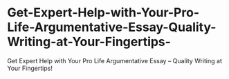 # Get-Expert-Help-with-Your-Pro-Life-Argumentative-Essay-Quality-Writing-at-Your-Fingertips-
Get Expert Help with Your Pro Life Argumentative Essay – Quality Writing at Your Fingertips!
